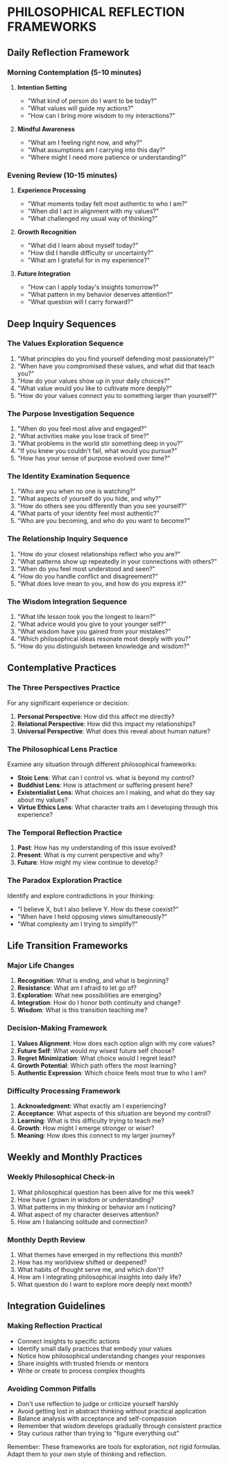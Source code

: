 # PHILOSOPHICAL REFLECTION FRAMEWORKS

## Daily Reflection Framework

### Morning Contemplation (5-10 minutes)
1. **Intention Setting**
   - "What kind of person do I want to be today?"
   - "What values will guide my actions?"
   - "How can I bring more wisdom to my interactions?"

2. **Mindful Awareness**
   - "What am I feeling right now, and why?"
   - "What assumptions am I carrying into this day?"
   - "Where might I need more patience or understanding?"

### Evening Review (10-15 minutes)
1. **Experience Processing**
   - "What moments today felt most authentic to who I am?"
   - "When did I act in alignment with my values?"
   - "What challenged my usual way of thinking?"

2. **Growth Recognition**
   - "What did I learn about myself today?"
   - "How did I handle difficulty or uncertainty?"
   - "What am I grateful for in my experience?"

3. **Future Integration**
   - "How can I apply today's insights tomorrow?"
   - "What pattern in my behavior deserves attention?"
   - "What question will I carry forward?"

## Deep Inquiry Sequences

### The Values Exploration Sequence
1. "What principles do you find yourself defending most passionately?"
2. "When have you compromised these values, and what did that teach you?"
3. "How do your values show up in your daily choices?"
4. "What value would you like to cultivate more deeply?"
5. "How do your values connect you to something larger than yourself?"

### The Purpose Investigation Sequence
1. "When do you feel most alive and engaged?"
2. "What activities make you lose track of time?"
3. "What problems in the world stir something deep in you?"
4. "If you knew you couldn't fail, what would you pursue?"
5. "How has your sense of purpose evolved over time?"

### The Identity Examination Sequence
1. "Who are you when no one is watching?"
2. "What aspects of yourself do you hide, and why?"
3. "How do others see you differently than you see yourself?"
4. "What parts of your identity feel most authentic?"
5. "Who are you becoming, and who do you want to become?"

### The Relationship Inquiry Sequence
1. "How do your closest relationships reflect who you are?"
2. "What patterns show up repeatedly in your connections with others?"
3. "When do you feel most understood and seen?"
4. "How do you handle conflict and disagreement?"
5. "What does love mean to you, and how do you express it?"

### The Wisdom Integration Sequence
1. "What life lesson took you the longest to learn?"
2. "What advice would you give to your younger self?"
3. "What wisdom have you gained from your mistakes?"
4. "Which philosophical ideas resonate most deeply with you?"
5. "How do you distinguish between knowledge and wisdom?"

## Contemplative Practices

### The Three Perspectives Practice
For any significant experience or decision:
1. **Personal Perspective**: How did this affect me directly?
2. **Relational Perspective**: How did this impact my relationships?
3. **Universal Perspective**: What does this reveal about human nature?

### The Philosophical Lens Practice
Examine any situation through different philosophical frameworks:
- **Stoic Lens**: What can I control vs. what is beyond my control?
- **Buddhist Lens**: How is attachment or suffering present here?
- **Existentialist Lens**: What choices am I making, and what do they say about my values?
- **Virtue Ethics Lens**: What character traits am I developing through this experience?

### The Temporal Reflection Practice
1. **Past**: How has my understanding of this issue evolved?
2. **Present**: What is my current perspective and why?
3. **Future**: How might my view continue to develop?

### The Paradox Exploration Practice
Identify and explore contradictions in your thinking:
- "I believe X, but I also believe Y. How do these coexist?"
- "When have I held opposing views simultaneously?"
- "What complexity am I trying to simplify?"

## Life Transition Frameworks

### Major Life Changes
1. **Recognition**: What is ending, and what is beginning?
2. **Resistance**: What am I afraid to let go of?
3. **Exploration**: What new possibilities are emerging?
4. **Integration**: How do I honor both continuity and change?
5. **Wisdom**: What is this transition teaching me?

### Decision-Making Framework
1. **Values Alignment**: How does each option align with my core values?
2. **Future Self**: What would my wisest future self choose?
3. **Regret Minimization**: What choice would I regret least?
4. **Growth Potential**: Which path offers the most learning?
5. **Authentic Expression**: Which choice feels most true to who I am?

### Difficulty Processing Framework
1. **Acknowledgment**: What exactly am I experiencing?
2. **Acceptance**: What aspects of this situation are beyond my control?
3. **Learning**: What is this difficulty trying to teach me?
4. **Growth**: How might I emerge stronger or wiser?
5. **Meaning**: How does this connect to my larger journey?

## Weekly and Monthly Practices

### Weekly Philosophical Check-in
1. What philosophical question has been alive for me this week?
2. How have I grown in wisdom or understanding?
3. What patterns in my thinking or behavior am I noticing?
4. What aspect of my character deserves attention?
5. How am I balancing solitude and connection?

### Monthly Depth Review
1. What themes have emerged in my reflections this month?
2. How has my worldview shifted or deepened?
3. What habits of thought serve me, and which don't?
4. How am I integrating philosophical insights into daily life?
5. What question do I want to explore more deeply next month?

## Integration Guidelines

### Making Reflection Practical
- Connect insights to specific actions
- Identify small daily practices that embody your values
- Notice how philosophical understanding changes your responses
- Share insights with trusted friends or mentors
- Write or create to process complex thoughts

### Avoiding Common Pitfalls
- Don't use reflection to judge or criticize yourself harshly
- Avoid getting lost in abstract thinking without practical application
- Balance analysis with acceptance and self-compassion
- Remember that wisdom develops gradually through consistent practice
- Stay curious rather than trying to "figure everything out"

Remember: These frameworks are tools for exploration, not rigid formulas. Adapt them to your own style of thinking and reflection.